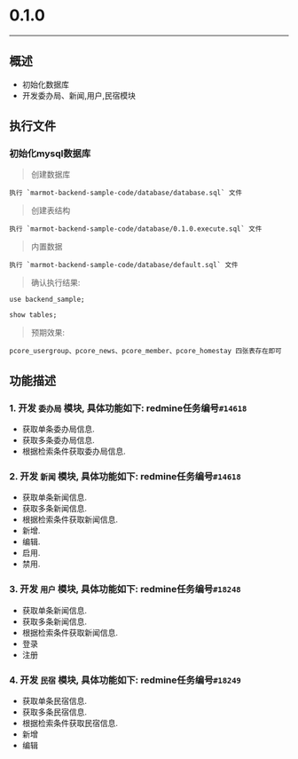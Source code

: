 # 0.1.0 

---

## 概述

* 初始化数据库
* 开发委办局、新闻,用户,民宿模块

## 执行文件

### 初始化mysql数据库

> 创建数据库

	执行 `marmot-backend-sample-code/database/database.sql` 文件

> 创建表结构

	执行 `marmot-backend-sample-code/database/0.1.0.execute.sql` 文件

> 内置数据

	执行 `marmot-backend-sample-code/database/default.sql` 文件

> 确认执行结果:

	use backend_sample;

	show tables;

> 预期效果: 

	pcore_usergroup、pcore_news、pcore_member、pcore_homestay 四张表存在即可

## 功能描述

### 1. 开发 `委办局` 模块, 具体功能如下: redmine任务编号`#14618`

* 获取单条委办局信息. 
* 获取多条委办局信息. 
* 根据检索条件获取委办局信息. 

### 2. 开发 `新闻` 模块, 具体功能如下: redmine任务编号`#14618`

* 获取单条新闻信息. 
* 获取多条新闻信息. 
* 根据检索条件获取新闻信息. 
* 新增.
* 编辑.
* 启用.
* 禁用.

### 3. 开发 `用户` 模块, 具体功能如下: redmine任务编号`#18248`

* 获取单条新闻信息. 
* 获取多条新闻信息. 
* 根据检索条件获取新闻信息. 
* 登录
* 注册

### 4. 开发 `民宿` 模块, 具体功能如下: redmine任务编号`#18249`

* 获取单条民宿信息. 
* 获取多条民宿信息. 
* 根据检索条件获取民宿信息. 
* 新增
* 编辑